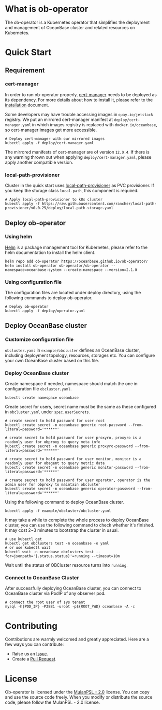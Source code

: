 # What is ob-operator
The ob-operator is a Kubernetes operator that simplifies the deployment and management of OceanBase cluster and related resources on Kubernetes.

# Quick Start

## Requirement

### cert-manager

In order to run ob-operator properly, [cert-manager](https://cert-manager.io/docs) needs to be deployed as its dependency. For more details about how to install it, please refer to the [installation](https://cert-manager.io/docs/installation/) document.

Some developers may have trouble accessing images in `quay.io/jetstack` registry. We put an mirrored cert-manager manifest at `deploy/cert-manager.yaml` in which images registry is replaced with `docker.io/oceanbase`, so cert-manager images get more accessible. 

```shell
# Deploy cert-manager with our mirrored images
kubectl apply -f deploy/cert-manager.yaml
```

The mirrored manifests of cert-manager are of version `12.0.4`. If there is any warning thrown out when applying `deploy/cert-manager.yaml`, please apply another compatible version.

### local-path-provisioner

Cluster in the quick start uses [local-path-provisioner](https://github.com/rancher/local-path-provisioner) as PVC provisioner. If you keep the storage class `local-path`, this component is required.

```shell
# Apply local-path-provisioner to k8s cluster
kubectl apply -f https://raw.githubusercontent.com/rancher/local-path-provisioner/v0.0.25/deploy/local-path-storage.yaml
```

## Deploy ob-operator

### Using helm
[Helm](https://github.com/helm/helm) is a package management tool for Kubernetes, please refer to the helm documentation to install the helm client.

```shell
helm repo add ob-operator https://oceanbase.github.io/ob-operator/
helm install ob-operator ob-operator/ob-operator --namespace=oceanbase-system --create-namespace --version=2.1.0
```

### Using configuration file

The configuration files are located under deploy directory, using the following commands to deploy ob-operator.

```shell
# Deploy ob-operator
kubectl apply -f deploy/operator.yaml
```

## Deploy OceanBase cluster

### Customize configuration file

`obcluster.yaml` in `example/obcluster` defines an OceanBase cluster, including deployment topology, resources, storages etc. You can configure your own OceanBase cluster based on this file.

### Deploy OceanBase cluster

Create namespace if needed, namespace should match the one in configuration file `obcluster.yaml`.

```shell
kubectl create namespace oceanbase
```

Create secret for users, secret name must be the same as these configured in `obcluster.yaml` under `spec.userSecrets`.

```shell
# create secret to hold password for user root
kubectl create secret -n oceanbase generic root-password --from-literal=password='******'

# create secret to hold password for user proxyro, proxyro is a readonly user for obproxy to query meta info
kubectl create secret -n oceanbase generic proxyro-password --from-literal=password='******'

# create secret to hold password for user monitor, monitor is a readonly user for obagent to query metric data
kubectl create secret -n oceanbase generic monitor-password --from-literal=password='******'

# create secret to hold password for user operator, operator is the admin user for obproxy to maintain obcluster
kubectl create secret -n oceanbase generic operator-password --from-literal=password='******'
```

Using the following command to deploy OceanBase cluster.

```shell
kubectl apply -f example/obcluster/obcluster.yaml
```

It may take a while to complete the whole process to deploy OceanBase cluster, you can use the following command to check whether it's finished. It may cost 2~3 minutes to bootstrap the cluster in usual.

```shell
# use kubectl get
kubectl get obclusters test -n oceanbase -o yaml
# or use kubectl wait
kubectl wait -n oceanbase obclusters test --for=jsonpath='{.status.status}'=running --timeout=10m
```
Wait until the status of OBCluster resource turns into `running`.

### Connect to OceanBase Cluster
After successfully deploying OceanBase cluster, you can connect to OceanBase cluster via PodIP of any observer pod.

```shell
# connect the root user of sys tenant
mysql -h{POD_IP} -P2881 -uroot -p${ROOT_PWD} oceanbase -A -c
```

# Contributing
Contributions are warmly welcomed and greatly appreciated. Here are a few ways you can contribute:
- Raise us an [Issue](https://github.com/oceanbase/ob-operator/issues).
- Create a [Pull Request](https://github.com/oceanbase/ob-operator/pulls).

# License
Ob-operator is licensed under the [MulanPSL - 2.0](http://license.coscl.org.cn/MulanPSL2) license. You can copy and use the source code freely. When you modify or distribute the source code, please follow the MulanPSL - 2.0 license.
